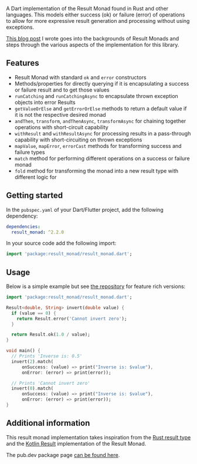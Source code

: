 A Dart implementation of the Result Monad found in Rust and other languages.
This models either success (ok) or failure (error) of operations to allow for
more expressive result generation and processing without using exceptions.

[This blog post](https://nequalsonelifestyle.com/2021/11/29/result-monads-in-dart-and-flutter/)
I wrote goes into the backgrounds of Result Monads and steps through the
various aspects of the implementation for this library.

## Features

* Result Monad with standard `ok` and `error` constructors
* Methods/properties for directly querying if it is encapsulating a success
  or failure result and to get those values
* `runCatching` and `runCatchingAsync` to encapsulate thrown exception objects into error Results
* `getValueOrElse` and `getErrorOrElse` methods to return a default value if
  it is not the respective desired monad
* `andThen`, `transform`, `andThenAsync`, `transformAsync` for chaining together
  operations with short-circuit capability
* `withResult` and `withResultAsync` for processing results in a pass-through capability with
  short-circuiting on thrown exceptions
* `mapValue`, `mapError`, `errorCast` methods for transforming success and failure types
* `match` method for performing different operations on a success or failure
  monad
* `fold` method for transforming the monad into a new result type with different
  logic for

## Getting started

In the `pubspec.yaml` of your Dart/Flutter project, add the following dependency:

```yaml
dependencies:
  result_monad: ^2.2.0
```

In your source code add the following import:

```dart
import 'package:result_monad/result_monad.dart';
```

## Usage

Below is a simple example but see [the repository](https://gitlab.com/HankG/dart-result-monad/-/tree/main/example) for feature rich versions:

```dart
import 'package:result_monad/result_monad.dart';

Result<double, String> invert(double value) {
  if (value == 0) {
    return Result.error('Cannot invert zero');
  }

  return Result.ok(1.0 / value);
}

void main() {
  // Prints 'Inverse is: 0.5'
  invert(2).match(
      onSuccess: (value) => print("Inverse is: $value"),
      onError: (error) => print(error));

  // Prints 'Cannot invert zero'
  invert(0).match(
      onSuccess: (value) => print("Inverse is: $value"),
      onError: (error) => print(error));
}
```

## Additional information

This result monad implementation takes inspiration from the
[Rust result type](https://doc.rust-lang.org/std/result/index.html)
and the [Kotlin Result](https://github.com/michaelbull/kotlin-result)
implementation of the Result Monad.

The pub.dev package page [can be found here](https://pub.dev/packages/result_monad).